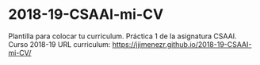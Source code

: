 # 2018-19-CSAAI-mi-CV
Plantilla para colocar tu currículum. Práctica 1 de la asignatura CSAAI. Curso 2018-19
URL curriculum:  https://jjimenezr.github.io/2018-19-CSAAI-mi-CV/
